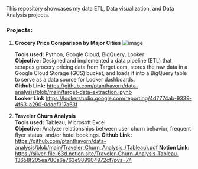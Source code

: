 This repository showcases my data ETL, Data visualization, and Data Analysis projects.

### Projects:

1. **Grocery Price Comparison by Major Cities**
   ![image](https://github.com/user-attachments/assets/ea15f842-54aa-4755-9829-638a2b98e74a)

   **Tools used:** Python, Google Cloud, BigQuery, Looker  
   **Objective:** Designed and implemented a data pipeline (ETL) that scrapes grocery pricing data from Target.com, stores the raw data in a Google Cloud Storage (GCS) bucket, and loads it    into a BigQuery table to serve as a data source for Looker dashboards.  
   **Github Link:** https://github.com/ptanthavorn/data-analysis/blob/main/target-data-extraction.ipynb  
   **Looker Link** https://lookerstudio.google.com/reporting/4d7774ab-9339-4f63-a290-0dadf317a63f  

2. **Traveler Churn Analysis**  
   **Tools used:** Tableau, Microsoft Excel    
   **Objective:** Analyze relationships between user churn behavior, frequent flyer status, and/or hotel bookings.
   **Github Link:** https://github.com/ptanthavorn/data-analysis/blob/main/Traveler_Churn_Analysis_(Tableau).pdf
   **Notion Link:** https://silver-file-63d.notion.site/Traveler-Churn-Analysis-Tableau-13658f205ea780a6a763e989904972cf?pvs=74

